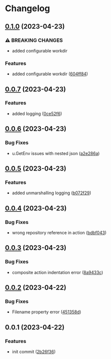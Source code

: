 # Changelog

## [0.1.0](https://github.com/Tsanton/tfe-provider-release-action/compare/0.0.7...0.1.0) (2023-04-23)


### ⚠ BREAKING CHANGES

* added configurable workdir

### Features

* added configurable workdir ([604ff84](https://github.com/Tsanton/tfe-provider-release-action/commit/604ff841801cc9074e6d99be6313856ed28a454c))

## [0.0.7](https://github.com/Tsanton/tfe-provider-release-action/compare/0.0.6...0.0.7) (2023-04-23)


### Features

* added logging ([0ce52f6](https://github.com/Tsanton/tfe-provider-release-action/commit/0ce52f69bd8b75bf879512b51602651cfbb8fcaf))

## [0.0.6](https://github.com/Tsanton/tfe-provider-release-action/compare/0.0.5...0.0.6) (2023-04-23)


### Bug Fixes

* u.GetEnv issues with nested json ([a2e286a](https://github.com/Tsanton/tfe-provider-release-action/commit/a2e286a997a03248aeb154a8635bf8ff86636bff))

## [0.0.5](https://github.com/Tsanton/tfe-provider-release-action/compare/0.0.4...0.0.5) (2023-04-23)


### Features

* added unmarshalling logging ([b072f29](https://github.com/Tsanton/tfe-provider-release-action/commit/b072f29fe73c4b52d9125cbe32a0adaecb8a0dc8))

## [0.0.4](https://github.com/Tsanton/tfe-provider-release-action/compare/0.0.3...0.0.4) (2023-04-23)


### Bug Fixes

* wrong repository reference in action ([bdbf043](https://github.com/Tsanton/tfe-provider-release-action/commit/bdbf0435b18092c99b9c0a61cf65276f218a6fc0))

## [0.0.3](https://github.com/Tsanton/tfe-provider-release-action/compare/0.0.2...0.0.3) (2023-04-23)


### Bug Fixes

* composite action indentation error ([8a9433c](https://github.com/Tsanton/tfe-provider-release-action/commit/8a9433c7adeafa426907de77d23fa821b5aa4688))

## [0.0.2](https://github.com/Tsanton/tfe-provider-release-action/compare/0.0.1...0.0.2) (2023-04-22)


### Bug Fixes

* Filename property error ([451358d](https://github.com/Tsanton/tfe-provider-release-action/commit/451358d90426187bccb0e7d4ba6cba8356471238))

## 0.0.1 (2023-04-22)


### Features

* init commit ([2b26f36](https://github.com/Tsanton/tfe-provider-release-action/commit/2b26f369216a10f5ac2f96a48c7d82340ba6eb9f))
